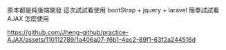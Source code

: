 原本都是純後端開發
這次試試看使用
bootStrap + jquery + laravel 
簡單試試看AJAX 怎麼使用





https://github.com/Jheng-github/practice-AJAX/assets/110112789/1a406a07-f6b1-4ec2-89f1-63f2a244516d

